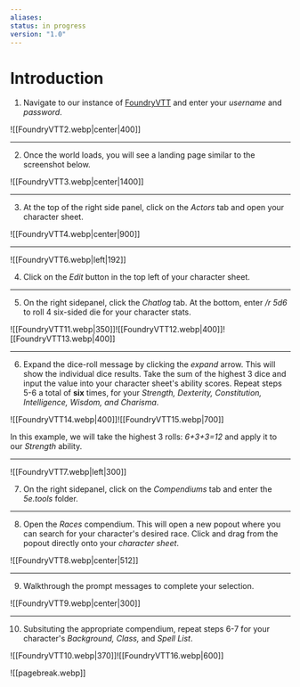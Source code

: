 ```yaml
---
aliases: 
status: in progress
version: "1.0"
---
```

# Introduction
1. Navigate to our instance of [FoundryVTT](https://foundryredirect.com/tcs) and enter your *username* and *password*.

![[FoundryVTT2.webp|center|400]]

--------------

2. Once the world loads, you will see a landing page similar to the screenshot below.

![[FoundryVTT3.webp|center|1400]]

-------------------

3. At the top of the right side panel, click on the *Actors* tab and open your character sheet.

![[FoundryVTT4.webp|center|900]]

-----------------

![[FoundryVTT6.webp|left|192]]

4. Click on the *Edit* button in the top left of your character sheet.

------------

5. On the right sidepanel, click the *Chatlog* tab. At the bottom, enter */r 5d6* to roll 4 six-sided die for your character stats.

![[FoundryVTT11.webp|350]]![[FoundryVTT12.webp|400]]![[FoundryVTT13.webp|400]]

-------------

6. Expand the dice-roll message by clicking the *expand* arrow. This will show the individual dice results. Take the sum of the highest 3 dice and input the value into your character sheet's ability scores. Repeat steps 5-6 a total of **six** times, for your *Strength, Dexterity, Constitution, Intelligence, Wisdom, and Charisma*.

![[FoundryVTT14.webp|400]]![[FoundryVTT15.webp|700]]

In this example, we will take the highest 3 rolls: *6+3+3=12* and apply it to our *Strength* ability.

----------

![[FoundryVTT7.webp|left|300]]

7. On the right sidepanel, click on the *Compendiums* tab and enter the *5e.tools* folder.

------------

8. Open the *Races* compendium. This will open a new popout where you can search for your character's desired race. Click and drag from the popout directly onto your *character sheet*.

![[FoundryVTT8.webp|center|512]]

-----------

9. Walkthrough the prompt messages to complete your selection.

![[FoundryVTT9.webp|center|300]]

------------

10. Subsituting the appropriate compendium, repeat steps 6-7 for your character's *Background, Class,* and *Spell List*.

![[FoundryVTT10.webp|370]]![[FoundryVTT16.webp|600]]


![[pagebreak.webp]]